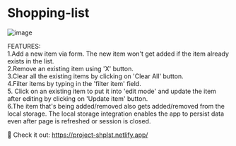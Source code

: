# Shopping-list
![image](https://github.com/TusharMohapatra07/Shopping-list/assets/137442734/fdb69ef8-62b3-4363-8dd3-407c9c52d317)

FEATURES: </br>
1.Add a new item via form. The new item won't get added if the item already exists in the list. </br>
2.Remove an existing item using 'X' button. </br>
3.Clear all the existing items by clicking on 'Clear All' button. </br>
4.Filter items by typing in the 'filter item' field. </br>
5. Click on an existing item to put it into 'edit mode' and update the item after editing by clicking on 'Update item' button. </br>
6.The item that's being added/removed also gets added/removed from the local storage. The local storage integration enables the app to persist data even after page is refreshed or session is closed. </br>


🔗 Check it out: https://project-shplst.netlify.app/
